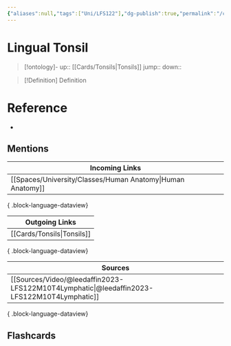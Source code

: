 ```yaml
---
{"aliases":null,"tags":["Uni/LFS122"],"dg-publish":true,"permalink":"/cards/lingual-tonsil/","dgPassFrontmatter":true}
---
```


# Lingual Tonsil

> [!ontology]-
> up:: [[Cards/Tonsils\|Tonsils]]
> jump:: 
> down:: 

> [!Definition] Definition

# Reference

- 

## Mentions

| Incoming Links                                                |
| ------------------------------------------------------------- |
| [[Spaces/University/Classes/Human Anatomy\|Human Anatomy]] |

{ .block-language-dataview}

| Outgoing Links                |
| ----------------------------- |
| [[Cards/Tonsils\|Tonsils]] |

{ .block-language-dataview}

| Sources                                                                                       |
| --------------------------------------------------------------------------------------------- |
| [[Sources/Video/@leedaffin2023-LFS122M10T4Lymphatic\|@leedaffin2023-LFS122M10T4Lymphatic]] |

{ .block-language-dataview}

## Flashcards